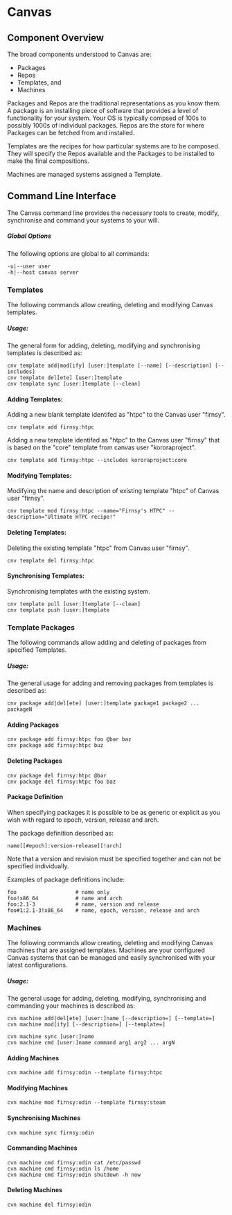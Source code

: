 # Canvas




## Component Overview
The broad components understood to Canvas are:

 * Packages
 * Repos
 * Templates, and
 * Machines

Packages and Repos are the traditional representations as you know them. A package is an installing piece of software that provides a level of functionality for your system. Your OS is typically compsed of 100s to possibly 1000s of individual packages. Repos are the store for where Packages can be fetched from and installed.

Templates are the recipes for how particular systems are to be composed. They will specify the Repos available and the Packages to be installed to make the final compositions.

Machines are managed systems assigned a Template.



## Command Line Interface

The Canvas command line provides the necessary tools to create, modify, synchronise and command your systems to your will.

##### Global Options
The following options are global to all commands:
```
-u|--user user
-h|--host canvas server
```

### Templates
The following commands allow creating, deleting and modifying Canvas templates.

##### Usage:
The general form for adding, deleting, modifying and synchronising templates is described as:
```
cnv template add|mod[ify] [user:]template [--name] [--description] [--includes]
cnv template del[ete] [user:]template
cnv template sync [user:]template [--clean]
```

#### Adding Templates:
Adding a new blank template identifed as "htpc" to the Canvas user "firnsy".
```
cnv template add firnsy:htpc
```

Adding a new template identifed as "htpc" to the Canvas user "firnsy" that is based on the "core" template from canvas user "kororaproject".
```
cnv template add firnsy:htpc --includes kororaproject:core
```


#### Modifying Templates:
Modifying the name and description of existing template "htpc" of Canvas user "firnsy".
```
cnv template mod firnsy:htpc --name="Firnsy's HTPC" --description="Ultimate HTPC recipe!"
```

#### Deleting Templates:
Deleting the existing template "htpc" from Canvas user "firnsy".
```
cnv template del firnsy:htpc
```

#### Synchronising Templates:
Synchronising templates with the existing system.
```
cnv template pull [user:]template [--clean]
cnv template push [user:]template
```

### Template Packages
The following commands allow adding and deleting of packages from specified Templates.

##### Usage:
The general usage for adding and removing packages from templates is described as:
```
cnv package add|del[ete] [user:]template package1 package2 ... packageN
```

#### Adding Packages
```
cnv package add firnsy:htpc foo @bar baz
cnv package add firnsy:htpc buz
```

#### Deleting Packages
```
cnv package del firnsy:htpc @bar
cnv package del firnsy:htpc foo baz
```

#### Package Definition
When specifying packages it is possible to be as generic or explicit as you wish with regard to epoch, version, release and arch.

The package definition described as:
```
name[[#epoch]:version-release][!arch]
```
Note that a version and revision must be specified together and can not be specified individually.

Examples of package definitions include:
```
foo                   # name only
foo!x86_64            # name and arch
foo:2.1-3             # name, version and release
foo#1:2.1-3!x86_64    # name, epoch, version, release and arch
```

### Machines
The following commands allow creating, deleting and modifying Canvas machines that are assigned templates. Machines are your configured Canvas systems that can be managed and easily synchronised with your latest configurations.


##### Usage:
The general usage for adding, deleting, modifying, synchronising and commanding your machines is described as:
```
cvn machine add|del[ete] [user:]name [--description=] [--template=]
cvn machine mod[ify] [--description=] [--template=]

cvn machine sync [user:]name
cvn machine cmd [user:]name command arg1 arg2 ... argN
```

#### Adding Machines
```
cvn machine add firnsy:odin --template firnsy:htpc
```

#### Modifying Machines
```
cvn machine mod firnsy:odin --template firnsy:steam
```


#### Synchronising Machines
```
cvn machine sync firnsy:odin
```


#### Commanding Machines
```
cvn machine cmd firnsy:odin cat /etc/passwd
cvn machine cmd firnsy:odin ls /home
cvn machine cmd firnsy:odin shutdown -h now
```


#### Deleting Machines
```
cvn machine del firnsy:odin
```

